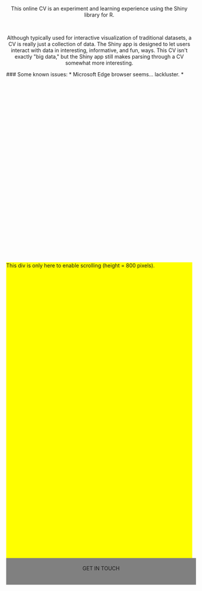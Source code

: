 <!DOCTYPE html>
<html>
<head>
<style> 
.fixed-bg {
    background-image: url("images/bg.gif");
    min-height: 500px;
    background-attachment: fixed;
    background-position: center;
    background-repeat: no-repeat;
    background-size: cover;
}
</style>
</head>
<body>

<p>
<center> This online CV is an experiment and learning experience using the Shiny library for R.
</p>
</br>
<p>Although typically used for interactive visualization of traditional datasets, a CV is really just a collection of data. The Shiny app is designed to let users interact with data in interesting, informative, and fun, ways. This CV isn't exactly "big data," but the Shiny app still makes parsing through a CV somewhat more interesting.</p>
</center>
### Some known issues:
* Microsoft Edge browser seems... lackluster.
*

<div class="fixed-bg"></div>

<div style="height:800px;background-color:yellow;">This div is only here to enable scrolling (height = 800 pixels).</div>

</body>
</html>





<center>
<div style="bottom:20px; background-color:grey; width:100%; padding:5px">
<p>GET IN TOUCH</p>
<a href="https://twitter.com/russdvm"><i class="fa fa-twitter fa-2x" style="padding-right:10px"></a></i>
<a href = "https://www.linkedin.com/in/russell-fraser/"><i class="fa fa-linkedin fa-2x" style="padding-right:10px"></a></i>
<a href = "https://github.com/russ-dvm"><i class="fa fa-github fa-2x" style="padding-right:10px"></a></i>
<a href = "mailto:rfrase03@uoguelph.ca"><i class="fa fa-envelope fa-2x" style="padding-right:10px"></a></i>
</div>

</center>
